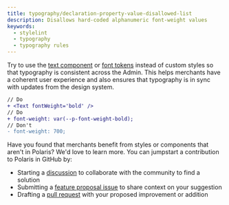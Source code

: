 ```yaml
---
title: typography/declaration-property-value-disallowed-list
description: Disallows hard-coded alphanumeric font-weight values
keywords:
  - stylelint
  - typography
  - typography rules
---
```


Try to use the [text component](/components/text) or [font tokens](/tokens/font) instead of custom styles so that typography is consistent across the Admin. This helps merchants have a coherent user experience and also ensures that typography is in sync with updates from the design system.

```diff
// Do
+ <Text fontWeight='bold' />
// Do
+ font-weight: var(--p-font-weight-bold);
// Don't
- font-weight: 700;
```

Have you found that merchants benefit from styles or components that aren't in Polaris? We'd love to learn more. You can jumpstart a contribution to Polaris in GitHub by:

- Starting a [discussion](https://github.com/Shopify/polaris/discussions/6750) to collaborate with the community to find a solution
- Submitting a [feature proposal issue](https://github.com/Shopify/polaris/issues/new?assignees=&labels=Feature+request&template=FEATURE_REQUEST.md) to share context on your suggestion
- Drafting a [pull request](https://github.com/Shopify/polaris/pulls) with your proposed improvement or addition
